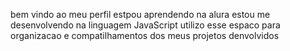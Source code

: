 bem vindo ao meu perfil
estpou aprendendo na alura
estou me desenvolvendo na linguagem JavaScript
utilizo esse espaco para organizacao e compatilhamentos dos meus projetos denvolvidos
  
